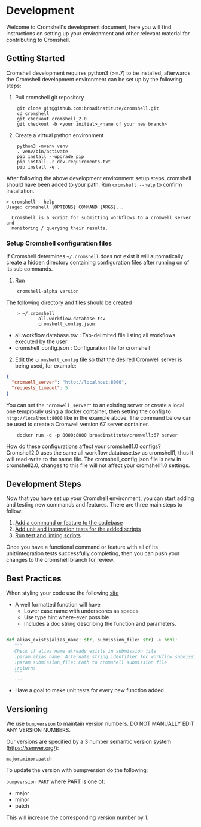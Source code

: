 # Development

Welcome to Cromshell's development document, here you will find instructions 
on setting up your environment and other relevant material for contributing to Cromshell. 

## Getting Started
Cromshell development requires python3 (>=.7) to be installed, afterwards 
the Cromshell development environment can be set up by the following steps:

1. Pull cromshell git repository 
```shell
    git clone git@github.com:broadinstitute/cromshell.git
    cd cromshell
    git checkout cromshell_2.0
    git checkout -b <your initial>_<name of your new branch>
```
2. Create a virtual python environment
```shell
    python3 -mvenv venv
    . venv/bin/activate
    pip install --upgrade pip
    pip install -r dev-requirements.txt
    pip install -e . 
```
    
After following the above development environment setup steps, cromshell should 
have been added to your path.
Run `cromshell --help` to confirm installation.

    > cromshell --help
    Usage: cromshell [OPTIONS] COMMAND [ARGS]...
    
      Cromshell is a script for submitting workflows to a cromwell server and
      monitoring / querying their results.


### Setup Cromshell configuration files

If Cromshell determines `~/.cromshell` does not exist it will 
automatically create a hidden directory containing configuration files 
after running on of its sub commands.

1. Run 
```shell
    cromshell-alpha version
```
The following directory and files should be created
```
    > ~/.cromshell
            all.workflow.database.tsv
            cromshell_config.json
```

- all.workflow.database.tsv : Tab-delimited file listing all workflows executed by the user
- cromshell_config.json : Configuration file for cromshell  

2. Edit the `cromshell_config` file so that the desired Cromwell server is being used, for example:
```json
{
  "cromwell_server": "http://localhost:8000",
  "requests_timeout": 5
}
```  
You can set the `"cromwell_server"` to an existing server or create a local one temproraly using a docker container, then setting the config to  `http://localhost:8000` like in the example above. The command below can be used to create a Cromwell version 67 server container. 

```shell
	docker run -d -p 8000:8000 broadinstitute/cromwell:67 server
```

How do these configurations affect your cromshell1.0 configs?  
Cromshell2.0 uses the same all.workflow.database.tsv as cromshell1, thus it will read-write 
to the same file. The cromshell_config.json file is new in cromshell2.0, 
changes to this file will not affect your cromshell1.0 settings.

## Development Steps

Now that you have set up your Cromshell environment, you can start adding and testing
new commands and features. There are three main steps to follow: 

1. [Add a command or feature to the codebase](../developer_docs/addcommand.md) 
2. [Add unit and integration tests for the added scripts](../developer_docs/addtests.md)
3. [Run test and linting scripts](../developer_docs/runtests.md)

Once you have a functional command or feature with all of its unit/integration tests
successfully completing, then you can push your changes to the cromshell branch for review. 

## Best Practices

When styling your code use the following [site](https://peps.python.org/pep-0008/#constants)

- A well formatted function will have 
  - Lower case name with underscores as spaces
  - Use type hint where-ever possible
  - Includes a doc string describing the function and parameters.  
```python

def alias_exists(alias_name: str, submission_file: str) -> bool:
   """
   Check if alias name already exists in submission file
   :param alias_name: Alternate string identifier for workflow submission
   :param submission_file: Path to cromshell submission file
   :return:
   """
   ...
```
- Have a goal to make unit tests for every new function added.

## Versioning

We use `bumpversion` to maintain version numbers.
DO NOT MANUALLY EDIT ANY VERSION NUMBERS.

Our versions are specified by a 3 number semantic version system (https://semver.org/):

	major.minor.patch

To update the version with bumpversion do the following:

`bumpversion PART` where PART is one of:
- major
- minor
- patch

This will increase the corresponding version number by 1.
